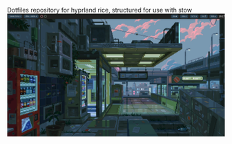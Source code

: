 Dotfiles repository for hyprland rice, structured for use with stow
![Alt text](./pictures/.config/pictures/1.png?raw=true "Title")
